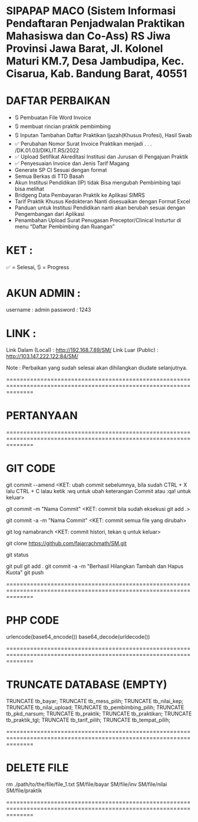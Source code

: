 SIPAPAP MACO (Sistem Informasi Pendaftaran Penjadwalan Praktikan Mahasiswa dan Co-Ass)
RS Jiwa Provinsi Jawa Barat, Jl. Kolonel Maturi KM.7, Desa Jambudipa, Kec. Cisarua, Kab. Bandung Barat, 40551
===================================================================================================================

# DAFTAR PERBAIKAN

- 🔃 Pembuatan File Word Invoice
- 🔃 membuat rincian praktik pembimbing
- 🔃 Inputan Tambahan Daftar Praktikan Ijazah(Khusus Profesi), Hasil Swab
- ✅ Perubahan Nomor Surat Invoice Praktikan menjadi . . . /DK.01.03/DIKLIT.RS/2022
- ✅ Upload Setifikat Akreditasi Institusi dan Jurusan di Pengajuan Praktik
- ✅ Penyesuaian Invoice dan Jenis Tarif Magang
- Generate SP CI Sesuai dengan format
- Semua Berkas di TTD Basah
- Akun Institusi Pendidikan (IP) tidak Bisa mengubah Pembimbing tapi bisa melihat
- Bridgeng Data Pembayaran Praktik ke Aplikasi SIMRS
- Tarif Praktik Khusus Kedokteran Nanti disesuaikan dengan Format Excel
- Panduan untuk Institusi Pendidikan nanti akan berubah sesuai dengan Pengembangan dari Aplikasi
- Penambahan Upload Surat Penugasan Preceptor/Clinical Insturtur di menu “Daftar Pembimbing dan Ruangan”

# KET :

✅ = Selesai, 🔃 = Progress

# AKUN ADMIN :

username : admin
password : 1243

# LINK :

Link Dalam (Local) : http://192.168.7.89/SM/
Link Luar (Public) : http://103.147.222.122:84/SM/

Note :
Perbaikan yang sudah selesai akan dihilangkan diudate selanjutnya.

====================================================================================================================

# PERTANYAAN

====================================================================================================================

# GIT CODE

git commit --amend
<KET: ubah commit sebelumnya, bila sudah CTRL + X lalu CTRL + C lalau ketik :wq
untuk ubah keterangan Commit atau :qa! untuk keluar>

git commit -m "Nama Commit"
<KET: commit bila sudah eksekusi git add .>

git commit -a -m "Nama Commit"
<KET: commit semua file yang dirubah>

git log namabranch
<KET: commit histori, tekan q untuk keluar>

git clone https://github.com/fajarrachmath/SM.git

git status

git pull
git add .
git commit -a -m "Berhasil Hilangkan Tambah dan Hapus Kuota"
git push

====================================================================================================================

# PHP CODE

urlencode(base64_encode())
base64_decode(urldecode())

====================================================================================================================

# TRUNCATE DATABASE (EMPTY)

TRUNCATE tb_bayar;
TRUNCATE tb_mess_pilih;
TRUNCATE tb_nilai_kep;
TRUNCATE tb_nilai_upload;
TRUNCATE tb_pembimbing_pilih;
TRUNCATE tb_pkd_narsum;
TRUNCATE tb_praktik;
TRUNCATE tb_praktikan;
TRUNCATE tb_praktik_tgl;
TRUNCATE tb_tarif_pilih;
TRUNCATE tb_tempat_pilih;

====================================================================================================================

# DELETE FILE

rm ./path/to/the/file/file_1.txt SM/file/bayar
SM/file/inv
SM/file/nilai
SM/file/praktik

====================================================================================================================
